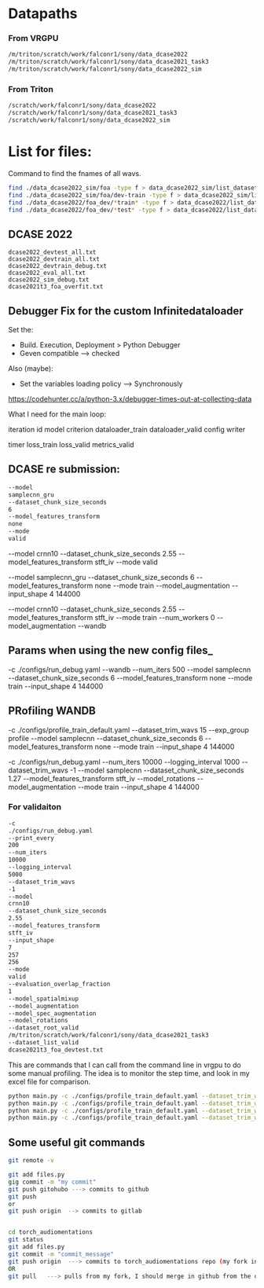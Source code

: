 # Datapaths

### From VRGPU


````bash
/m/triton/scratch/work/falconr1/sony/data_dcase2022
/m/triton/scratch/work/falconr1/sony/data_dcase2021_task3
/m/triton/scratch/work/falconr1/sony/data_dcase2022_sim
````


### From Triton

````bash
/scratch/work/falconr1/sony/data_dcase2022
/scratch/work/falconr1/sony/data_dcase2021_task3
/scratch/work/falconr1/sony/data_dcase2022_sim
````


# List for files:
Command to find the fnames of all wavs.

```bash
find ./data_dcase2022_sim/foa -type f > data_dcase2022_sim/list_dataset/dcase2022_sim_all.txt
find ./data_dcase2022_sim/foa/dev-train -type f > data_dcase2022_sim/list_dataset/dcase2022_sim_all.txt
find ./data_dcase2022/foa_dev/*train* -type f > data_dcase2022/list_dataset/dcase2022_devtrain_all.txt
find ./data_dcase2022/foa_dev/*test* -type f > data_dcase2022/list_dataset/dcase2022_devtest_all.txt
```


## DCASE 2022
```
dcase2022_devtest_all.txt  
dcase2022_devtrain_all.txt
dcase2022_devtrain_debug.txt
dcase2022_eval_all.txt
dcase2022_sim_debug.txt
dcase2021t3_foa_overfit.txt
```


## Debugger Fix for the custom Infinitedataloader

Set the:
- Build. Execution, Deployment > Python Debugger
- Geven compatible --> checked

Also (maybe):
- Set the variables loading policy --> Synchronously

https://codehunter.cc/a/python-3.x/debugger-times-out-at-collecting-data



What I need for the main loop:

iteration id
model
criterion
dataloader_train
dataloader_valid
config
writer

timer
loss_train
loss_valid
metrics_valid


## DCASE re submission:
```bash
--model
samplecnn_gru
--dataset_chunk_size_seconds
6
--model_features_transform
none
--mode
valid
```


--model
crnn10
--dataset_chunk_size_seconds
2.55
--model_features_transform
stft_iv
--mode
valid


--model samplecnn_gru 
--dataset_chunk_size_seconds 6 
--model_features_transform none 
--mode train
--model_augmentation
--input_shape 4 144000


--model
crnn10
--dataset_chunk_size_seconds
2.55
--model_features_transform
stft_iv
--mode
train
--num_workers
0
--model_augmentation
--wandb



## Params when using the new config files_

-c
./configs/run_debug.yaml
--wandb
--num_iters
500
--model
samplecnn
--dataset_chunk_size_seconds
6
--model_features_transform
none
--mode
train
--input_shape
4
144000


## PRofiling WANDB

-c
./configs/profile_train_default.yaml
--dataset_trim_wavs
15
--exp_group
profile
--model
samplecnn
--dataset_chunk_size_seconds
6
--model_features_transform
none
--mode
train
--input_shape
4
144000


-c
./configs/run_debug.yaml
--num_iters
10000
--logging_interval
1000
--dataset_trim_wavs
-1
--model
samplecnn
--dataset_chunk_size_seconds
1.27
--model_features_transform
stft_iv
--model_rotations
--model_augmentation
--mode
train
--input_shape
4
144000



### For validaiton
```bash
-c
./configs/run_debug.yaml
--print_every
200
--num_iters
10000
--logging_interval
5000
--dataset_trim_wavs
-1
--model
crnn10
--dataset_chunk_size_seconds
2.55
--model_features_transform
stft_iv
--input_shape
7
257
256
--mode
valid
--evaluation_overlap_fraction
1
--model_spatialmixup
--model_augmentation
--model_spec_augmentation
--model_rotations
--dataset_root_valid
/m/triton/scratch/work/falconr1/sony/data_dcase2021_task3
--dataset_list_valid
dcase2021t3_foa_devtest.txt
```


This are commands that I can call from the command line in vrgpu to do some manual profiling.
The idea is to monitor the step time, and look in my excel file for comparison.
```bash
python main.py -c ./configs/profile_train_default.yaml --dataset_trim_wavs 15 --exp_group profile --model samplecnn --dataset_chunk_size_seconds 6 --model_features_transform none --mode train --input_shape 4 144000
python main.py -c ./configs/profile_train_default.yaml --dataset_trim_wavs 15 --exp_group profile --model samplecnn --model_augmentation --dataset_chunk_size_seconds 6 --model_features_transform none --mode train --input_shape 4 144000
python main.py -c ./configs/profile_train_default.yaml --dataset_trim_wavs 15 --exp_group profile --model samplecnn_gru --dataset_chunk_size_seconds 6 --model_features_transform none --mode train --input_shape 4 144000
python main.py -c ./configs/profile_train_default.yaml --dataset_trim_wavs 15 --exp_group profile --model samplecnn_gru --model_augmentation --dataset_chunk_size_seconds 6 --model_features_transform none --mode train --input_shape 4 144000
```
## Some useful git commands


```bash
git remote -v

git add files.py
gig commit -m "my commit"
git push gitohubo ---> commits to github 
git push  
or
git push origin  --> commits to gitlab 


cd torch_audiomentations 
git status
git add files.py
git commit -m "commit_message"
git push origin  ---> commits to torch_audiomentations repo (my fork in github)
OR
git pull   ---> pulls from my fork, I should merge in github from the original repo is needed
```

